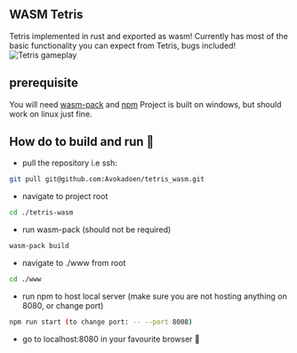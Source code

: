 ## WASM Tetris
Tetris implemented in rust and exported as wasm! Currently has most of the basic functionality you can expect from Tetris, bugs included!
![Tetris gameplay](https://github.com/Avokadoen/tetris_wasm/tree/master/tetris_wasm_example.gif "Gameplay from commit 8f9a139")

## prerequisite
You will need [wasm-pack](https://rustwasm.github.io/wasm-pack/installer/) and [npm](https://www.npmjs.com/get-npm)
Project is built on windows, but should work on linux just fine.

## How do to build and run 🚀

- pull the repository i.e ssh:
```bash
git pull git@github.com:Avokadoen/tetris_wasm.git
```
- navigate to project root
```bash
cd ./tetris-wasm
```
- run wasm-pack (should not be required)
```bash
wasm-pack build
```
- navigate to ./www from root
```bash
cd ./www
```
- run npm to host local server (make sure you are not hosting anything on 8080, or change port)
```bash
npm run start (to change port: -- --port 8008)
```
- go to localhost:8080 in your favourite browser 🎉
